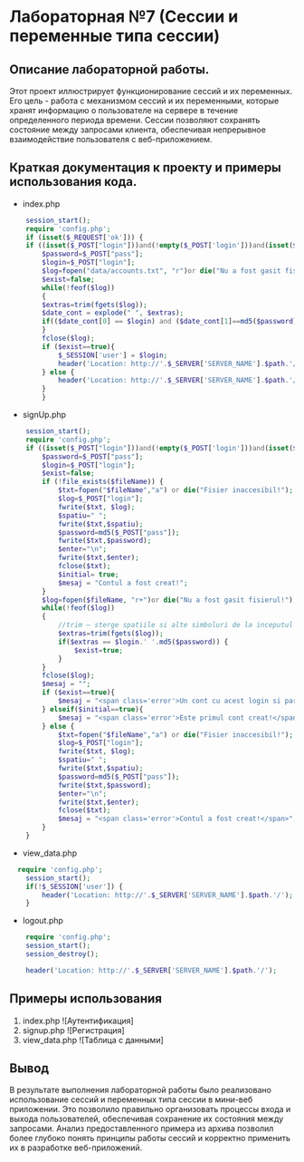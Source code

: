 # Лабораторная №7 (Сессии и переменные типа сессии)
## Описание лабораторной работы.
Этот проект иллюстрирует функционирование сессий и их переменных. Его цель - работа с механизмом сессий и их переменными, которые хранят информацию о пользователе на сервере в течение определенного периода времени. Сессии позволяют сохранять состояние между запросами клиента, обеспечивая непрерывное взаимодействие пользователя с веб-приложением.
## Краткая документация к проекту и примеры использования кода.
* index.php
```php
	session_start(); 
	require 'config.php';
	if (isset($_REQUEST['ok'])) {
	if ((isset($_POST["login"]))and(!empty($_POST['login']))and(isset($_POST["pass"]))and(!empty($_POST['pass']))) {
		$password=$_POST["pass"];
		$login=$_POST["login"];
		$log=fopen("data/accounts.txt", "r")or die("Nu a fost gasit fisierul!");
		$exist=false;
		while(!feof($log))
		{
		$extras=trim(fgets($log));
		$date_cont = explode(" ", $extras);
		if(($date_cont[0] == $login) and ($date_cont[1]==md5($password))) {$exist=true;}
		}
		fclose($log);
		if ($exist==true){
			$_SESSION['user'] = $login;
			header('Location: http://'.$_SERVER['SERVER_NAME'].$path.'/view_data.php');
		} else {
			header('Location: http://'.$_SERVER['SERVER_NAME'].$path.'/');}		
		}
		}
```
* signUp.php
```php
	session_start(); 
	require 'config.php';
	if ((isset($_POST["login"]))and(!empty($_POST['login']))and(isset($_POST["pass"]))and(!empty($_POST['pass']))) {
		$password=$_POST["pass"];
		$login=$_POST["login"];
		$exist=false;
		if (!file_exists($fileName)) {
			$txt=fopen("$fileName","a") or die("Fisier inaccesibil!");
			$log=$_POST["login"];
			fwrite($txt, $log);
			$spatiu=" ";
			fwrite($txt,$spatiu);
			$password=md5($_POST["pass"]);
			fwrite($txt,$password);
			$enter="\n";
			fwrite($txt,$enter);
			fclose($txt);
			$initial= true;
			$mesaj = "Contul a fost creat!";
		}
		$log=fopen($fileName, "r+")or die("Nu a fost gasit fisierul!");
		while(!feof($log))
		{
			//trim — sterge spatiile si alte simboluri de la inceputul si sfarsitul sirului
			$extras=trim(fgets($log));
			if($extras == $login.' '.md5($password)) {
				$exist=true;
			}
		}
		fclose($log);
		$mesaj = "";
		if ($exist==true){
			$mesaj = "<span class='error'>Un cont cu acest login si parola deja exista!!!<br />Introdu alte date pentru inregistrare!</span>";
		} elseif($initial==true){
			$mesaj = "<span class='error'>Este primul cont creat!</span>";
		} else {
			$txt=fopen("$fileName","a") or die("Fisier inaccesibil!");
			$log=$_POST["login"];
			fwrite($txt, $log);
			$spatiu=" ";
			fwrite($txt,$spatiu);
			$password=md5($_POST["pass"]);
			fwrite($txt,$password);
			$enter="\n";
			fwrite($txt,$enter);
			fclose($txt);
			$mesaj = "<span class='error'>Contul a fost creat!</span>";
		}
	}
```
* view_data.php
```php
  require 'config.php';
    session_start(); 
    if(!$_SESSION['user']) { 
        header('Location: http://'.$_SERVER['SERVER_NAME'].$path.'/');
    }   
```
* logout.php
```php
    require 'config.php';
    session_start();
    session_destroy();

    header('Location: http://'.$_SERVER['SERVER_NAME'].$path.'/');
```
## Примеры использования
1. index.php
![Аутентификация]
2. signup.php
![Регистрация]
3. view_data.php
![Таблица с данными]
## Вывод 
В результате выполнения лабораторной работы было реализовано использование сессий и переменных типа сессии в мини-веб приложении. Это позволило правильно организовать процессы входа и выхода пользователей, обеспечивая сохранение их состояния между запросами. Анализ предоставленного примера из архива позволил более глубоко понять принципы работы сессий и корректно применить их в разработке веб-приложений.

